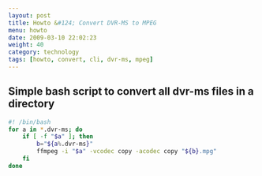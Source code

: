 ```yaml
---
layout: post
title: Howto &#124; Convert DVR-MS to MPEG
menu: howto
date: 2009-03-10 22:02:23
weight: 40
category: technology
tags: [howto, convert, cli, dvr-ms, mpeg]
---
```


## Simple bash script to convert all dvr-ms files in a directory

```bash
#! /bin/bash
for a in *.dvr-ms; do
    if [ -f "$a" ]; then
        b="${a%.dvr-ms}"
        ffmpeg -i "$a" -vcodec copy -acodec copy "${b}.mpg"
    fi
done
```

